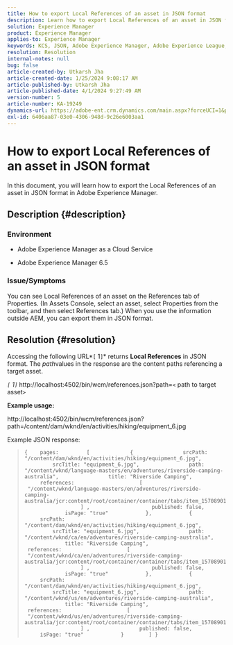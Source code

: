 ```yaml
---
title: How to export Local References of an asset in JSON format
description: Learn how to export Local References of an asset in JSON format in Adobe Experience Manager
solution: Experience Manager
product: Experience Manager
applies-to: Experience Manager
keywords: KCS, JSON, Adobe Experience Manager, Adobe Experience League, Properties, AEM
resolution: Resolution
internal-notes: null
bug: false
article-created-by: Utkarsh Jha
article-created-date: 1/25/2024 9:08:17 AM
article-published-by: Utkarsh Jha
article-published-date: 4/1/2024 9:27:49 AM
version-number: 5
article-number: KA-19249
dynamics-url: https://adobe-ent.crm.dynamics.com/main.aspx?forceUCI=1&pagetype=entityrecord&etn=knowledgearticle&id=4ccfb441-61bb-ee11-a569-6045bd006b3d
exl-id: 6406aa87-03e0-4306-948d-9c26e6003aa1
---
```

# How to export Local References of an asset in JSON format


In this document, you will learn how to export the Local References of an asset in JSON format in Adobe Experience Manager.

## Description {#description}


### <b>Environment</b>

- Adobe Experience Manager as a Cloud Service


- Adobe Experience Manager 6.5


### <b>Issue/Symptoms</b>

You can see Local References of an asset on the References tab of Properties. (In Assets Console, select an asset, select Properties from the toolbar, and then select References tab.) When you use the information outside AEM, you can export them in JSON format.


## Resolution {#resolution}


Accessing the following URL*`[` 1`]`* returns <b>Local References</b> in JSON format. The *path*values in the response are the content paths referencing a target asset.

*`[` 1`]`<b>* </b>http://localhost:4502/bin/wcm/references.json?path=`<` path to target asset`>`



<b>Example usage:</b>

http://localhost:4502/bin/wcm/references.json?path=/content/dam/wknd/en/activities/hiking/equipment_6.jpg

Example JSON response:


> ```
> {    pages:         [             {                srcPath: "/content/dam/wknd/en/activities/hiking/equipment_6.jpg",                srcTitle: "equipment_6.jpg",                path: "/content/wknd/language-masters/en/adventures/riverside-camping-australia",                title: "Riverside Camping",                references:                     [                         "/content/wknd/language-masters/en/adventures/riverside-camping-australia/jcr:content/root/container/container/tabs/item_1570890147607/par0/image/fileReference"                    ] ,                    published: false,                    isPage: "true"            },            {                srcPath: "/content/dam/wknd/en/activities/hiking/equipment_6.jpg",                srcTitle: "equipment_6.jpg",                path: "/content/wknd/ca/en/adventures/riverside-camping-australia",                title: "Riverside Camping",                references:                     [                         "/content/wknd/ca/en/adventures/riverside-camping-australia/jcr:content/root/container/container/tabs/item_1570890147607/par0/image/fileReference"                    ] ,                    published: false,                    isPage: "true"            },            {                srcPath: "/content/dam/wknd/en/activities/hiking/equipment_6.jpg",                srcTitle: "equipment_6.jpg",                path: "/content/wknd/us/en/adventures/riverside-camping-australia",                title: "Riverside Camping",                references:                     [                         "/content/wknd/us/en/adventures/riverside-camping-australia/jcr:content/root/container/container/tabs/item_1570890147607/par0/image/fileReference"                    ] ,                published: false,                isPage: "true"            }        ] }
> ```
